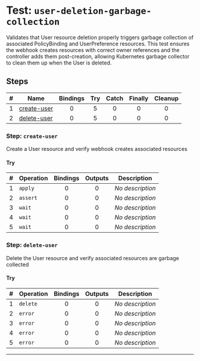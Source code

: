# Test: `user-deletion-garbage-collection`

Validates that User resource deletion properly triggers garbage collection of associated
PolicyBinding and UserPreference resources. This test ensures the webhook creates resources
with correct owner references and the controller adds them post-creation, allowing
Kubernetes garbage collector to clean them up when the User is deleted.


## Steps

| # | Name | Bindings | Try | Catch | Finally | Cleanup |
|:-:|---|:-:|:-:|:-:|:-:|:-:|
| 1 | [create-user](#step-create-user) | 0 | 5 | 0 | 0 | 0 |
| 2 | [delete-user](#step-delete-user) | 0 | 5 | 0 | 0 | 0 |

### Step: `create-user`

Create a User resource and verify webhook creates associated resources

#### Try

| # | Operation | Bindings | Outputs | Description |
|:-:|---|:-:|:-:|---|
| 1 | `apply` | 0 | 0 | *No description* |
| 2 | `assert` | 0 | 0 | *No description* |
| 3 | `wait` | 0 | 0 | *No description* |
| 4 | `wait` | 0 | 0 | *No description* |
| 5 | `wait` | 0 | 0 | *No description* |

### Step: `delete-user`

Delete the User resource and verify associated resources are garbage collected

#### Try

| # | Operation | Bindings | Outputs | Description |
|:-:|---|:-:|:-:|---|
| 1 | `delete` | 0 | 0 | *No description* |
| 2 | `error` | 0 | 0 | *No description* |
| 3 | `error` | 0 | 0 | *No description* |
| 4 | `error` | 0 | 0 | *No description* |
| 5 | `error` | 0 | 0 | *No description* |

---

